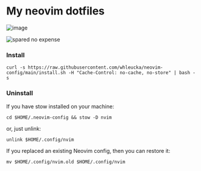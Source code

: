 # My neovim dotfiles
![image](https://user-images.githubusercontent.com/71740767/233647041-d9168187-efe0-4f46-8856-8c6436ab0a2e.png)


<img src="https://media.tenor.com/ETW2DDjY6z0AAAAd/spared-no-expense-jurassic-park.gif" alt='spared no expense'>

### Install
```
curl -s https://raw.githubusercontent.com/whleucka/neovim-config/main/install.sh -H "Cache-Control: no-cache, no-store" | bash -s
```

### Uninstall
If you have stow installed on your machine:
```
cd $HOME/.neovim-config && stow -D nvim
```
or, just unlink:
```
unlink $HOME/.config/nvim
```

If you replaced an existing Neovim config, then you can restore it:
```
mv $HOME/.config/nvim.old $HOME/.config/nvim
```

